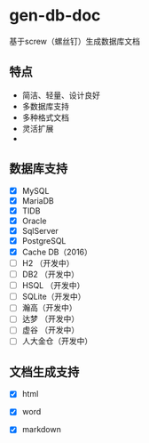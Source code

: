 # gen-db-doc
基于screw（螺丝钉）生成数据库文档

## 特点
- 简洁、轻量、设计良好
- 多数据库支持
- 多种格式文档
- 灵活扩展
- 

## 数据库支持
- [x]  MySQL
- [x]  MariaDB
- [x]  TIDB
- [x]  Oracle
- [x]  SqlServer
- [x]  PostgreSQL
- [x]  Cache DB（2016）
- [ ]  H2 （开发中）
- [ ]  DB2 （开发中）
- [ ]  HSQL （开发中）
- [ ]  SQLite（开发中）
- [ ]  瀚高（开发中）
- [ ]  达梦 （开发中）
- [ ]  虚谷 （开发中）
- [ ]  人大金仓（开发中）

## 文档生成支持
- [x] html
- [x] word
- [x] markdown

